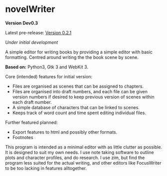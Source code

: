 # novelWriter

**Version Dev0.3**

Latest pre-release: [Version 0.2.1](https://github.com/Jadzia626/novelWriter/releases/tag/v0.2.1)

*Under initial development*

A simple editor for writing books by providing a simple editor with basic formatting.
Centred around writing the the book scene by scene.

**Based on:** Python3, Gtk 3 and WebKit 3.

Core (intended) features for initial version:

* Files are organised as scenes that can be assigned to chapters.
* Files are organised into draft numbers, and each file can be given version numbers if desired to keep previous version
  of scenes within each draft number.
* A simple database of characters that can be linked to scenes.
* Keeps track of word count and time spent editing individual files.

Further featured planned:

* Export features to html and possibly other formats.
* Footnotes

This program is intended as a minimal editor with as little clutter as possible. It is designed to suit my own needs.
I use note taking software to outline plots and character profiles, and do research. I use zim, but find the program
less suited for the actual writing, and other editors like FocusWriter to be too lacking in features alltogether.
